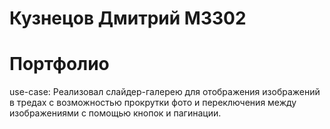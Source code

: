 # Кузнецов Дмитрий M3302
# Портфолио

use-case:
Реализовал слайдер-галерею для отображения изображений в тредах с возможностью прокрутки фото и переключения между изображениями с помощью кнопок и пагинации.

